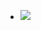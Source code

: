 
- <img src="https://segredosdomundo.r7.com/wp-content/uploads/2020/02/cuca-uma-das-mais-famosas-lendas-brasileiras-6.jpg">